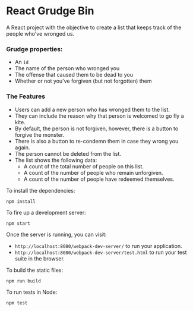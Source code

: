 # React Grudge Bin

A React project with the objective to create a list that keeps track of the people who've wronged us.

### Grudge properties:

- An `id`
- The name of the person who wronged you
- The offense that caused them to be dead to you
- Whether or not you've forgiven (but not forgotten) them

### The Features

- Users can add a new person who has wronged them to the list.
- They can include the reason why that person is welcomed to go fly a kite.
- By default, the person is not forgiven, however, there is a button to forgive the monster.
- There is also a button to re-condemn them in case they wrong you again.
- The person cannot be deleted from the list.
- The list shows the following data:
  - A count of the total number of people on this list.
  - A count of the number of people who remain unforgiven.
  - A count of the number of people have redeemed themselves.

To install the dependencies:

```
npm install
```

To fire up a development server:

```
npm start
```

Once the server is running, you can visit:

* `http://localhost:8080/webpack-dev-server/` to run your application.
* `http://localhost:8080/webpack-dev-server/test.html` to run your test suite in the browser.

To build the static files:

```js
npm run build
```


To run tests in Node:

```js
npm test
```
